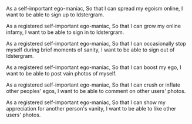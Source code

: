 As a self-important ego-maniac,
So that I can spread my egoism online,
I want to be able to sign up to Idstergram.

As a registered self-important ego-maniac,
So that I can grow my online infamy,
I want to be able to sign in to Idstergram.

As a registered self-important ego-maniac,
So that I can occasionally stop myself during brief moments of sanity,
I want to be able to sign out of Idstergram.

As a registered self-important ego-maniac,
So that I can boost my ego,
I want to be able to post vain photos of myself.

As a registered self-important ego-maniac,
So that I can crush or inflate other peoples' egos,
I want to be able to comment on other users' photos.

As a registered self-important ego-maniac,
So that I can show my appreciation for another person's vanity,
I want to be able to like other users' photos.
